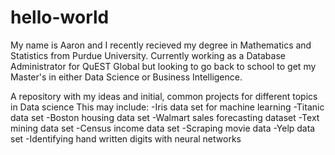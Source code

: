 # hello-world

My name is Aaron and I recently recieved my degree in Mathematics and Statistics from Purdue University. Currently working as a Database Administrator for QuEST Global but looking to go back to school to get my Master's in either Data Science or Business Intelligence.

A repository with my ideas and initial, common projects for different topics in Data science
This may include: 
-Iris data set for machine learning
-Titanic data set
-Boston housing data set
-Walmart sales forecasting dataset
-Text mining data set
-Census income data set
-Scraping movie data
-Yelp data set
-Identifying hand written digits with neural networks
